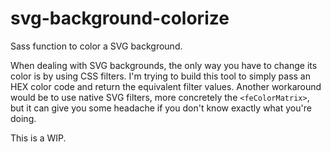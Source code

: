 # svg-background-colorize
Sass function to color a SVG background.

When dealing with SVG backgrounds, the only way you have to change its color is by using CSS filters. I'm trying to build this tool to simply pass an HEX color code and return the equivalent filter values.
Another workaround would be to use native SVG filters, more concretely the `<feColorMatrix>`, but it can give you some headache if you don't know exactly what you're doing.

This is a WIP.